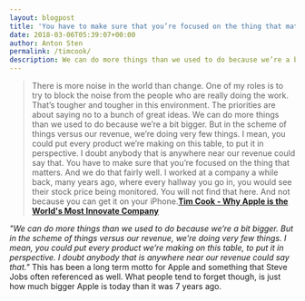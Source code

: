 ```yaml
---
layout: blogpost
title: 'You have to make sure that you’re focused on the thing that matters.'
date: 2018-03-06T05:39:07+00:00
author: Anton Sten
permalink: /timcook/
description: We can do more things than we used to do because we’re a bit bigger. But in the scheme of things versus our revenue, we’re doing very few things. I mean, you could put every product we’re making on this table, to put it in perspective. I doubt anybody that is anywhere near our revenue could say that.
---
```


>There is more noise in the world than change. One of my roles is to try to block the noise from the people who are really doing the work. That’s tougher and tougher in this environment. The priorities are about saying no to a bunch of great ideas. We can do more things than we used to do because we’re a bit bigger. But in the scheme of things versus our revenue, we’re doing very few things. I mean, you could put every product we’re making on this table, to put it in perspective. I doubt anybody that is anywhere near our revenue could say that. You have to make sure that you’re focused on the thing that matters. And we do that fair­­ly well. I worked at a company a while back, many years ago, where every hallway you go in, you would see their stock price being monitored. You will not find that here. And not because you can get it on your iPhone.**[Tim Cook - Why Apple is the World's Most Innovate Company](https://www.fastcompany.com/40525409/why-apple-is-the-worlds-most-innovative-company)**

_"We can do more things than we used to do because we’re a bit bigger. But in the scheme of things versus our revenue, we’re doing very few things. I mean, you could put every product we’re making on this table, to put it in perspective. I doubt anybody that is anywhere near our revenue could say that."_ This has been a long term motto for Apple and something that Steve Jobs often referenced as well. What people tend to forget though, is just how much bigger Apple is today than it was 7 years ago.
